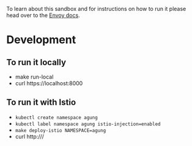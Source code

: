 To learn about this sandbox and for instructions on how to run it please head over
to the [Envoy docs](https://www.envoyproxy.io/docs/envoy/latest/start/sandboxes/lua.html).

# Development

## To run it locally
- make run-local
- curl https://localhost:8000

## To run it with Istio
- `kubectl create namespace agung`
- `kubectl label namespace agung istio-injection=enabled`
- `make deploy-istio NAMESPACE=agung`
- curl http://<pod-ip>/ 
